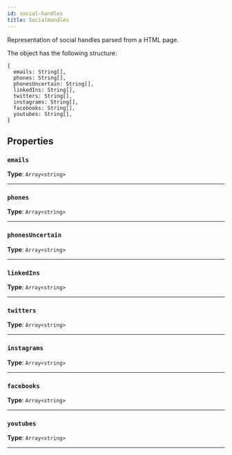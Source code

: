 ```yaml
---
id: social-handles
title: SocialHandles
---
```


<a name="socialhandles"></a>

Representation of social handles parsed from a HTML page.

The object has the following structure:

```
{
  emails: String[],
  phones: String[],
  phonesUncertain: String[],
  linkedIns: String[],
  twitters: String[],
  instagrams: String[],
  facebooks: String[],
  youtubes: String[],
}
```

## Properties

### `emails`

**Type**: `Array<string>`

---

### `phones`

**Type**: `Array<string>`

---

### `phonesUncertain`

**Type**: `Array<string>`

---

### `linkedIns`

**Type**: `Array<string>`

---

### `twitters`

**Type**: `Array<string>`

---

### `instagrams`

**Type**: `Array<string>`

---

### `facebooks`

**Type**: `Array<string>`

---

### `youtubes`

**Type**: `Array<string>`

---
